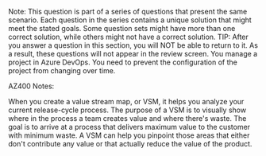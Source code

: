 Note: This question is part of a series of questions that present the same scenario. Each question in the series contains a unique solution that might meet the stated goals. Some question sets might have more than one correct solution, while others might not have a correct solution. 
TIP: After you answer a question in this section, you will NOT be able to return to it. As a result, these questions will not appear in the review screen.
You manage a project in Azure DevOps. You need to prevent the configuration of the project from changing over time. 

AZ400 Notes:

When you create a value stream map, or VSM, it helps you analyze your current release-cycle process. The purpose of a VSM is to visually show where in the process a team creates value and where there's waste. The goal is to arrive at a process that delivers maximum value to the customer with minimum waste. A VSM can help you pinpoint those areas that either don't contribute any value or that actually reduce the value of the product.
